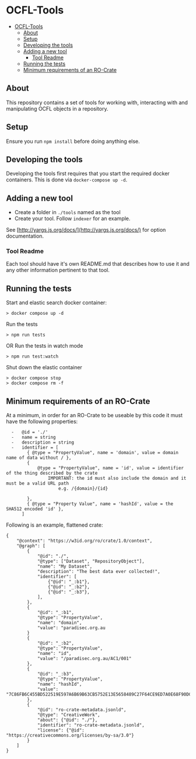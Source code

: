 # OCFL-Tools

- [OCFL-Tools](#ocfl-tools)
  - [About](#about)
  - [Setup](#setup)
  - [Developing the tools](#developing-the-tools)
  - [Adding a new tool](#adding-a-new-tool)
    - [Tool Readme](#tool-readme)
  - [Running the tests](#running-the-tests)
  - [Minimum requirements of an RO-Crate](#minimum-requirements-of-an-ro-crate)

## About

This repository contains a set of tools for working with, interacting with and manipulating OCFL objects in a repository.

## Setup

Ensure you run `npm install` before doing anything else.

## Developing the tools

Developing the tools first requires that you start the required docker containers. This is done via `docker-compose up -d`.

## Adding a new tool

-   Create a folder in `./tools` named as the tool
-   Create your tool. Follow `indexer` for an example.

See [http://yargs.js.org/docs/](http://yargs.js.org/docs/) for option documentation.

### Tool Readme

Each tool should have it's own README.md that describes how to use it and any other information pertinent to that tool.

## Running the tests

Start and elastic search docker container:

```
> docker compose up -d
```

Run the tests

```
> npm run tests
```

OR Run the tests in watch mode

```
> npm run test:watch
```

Shut down the elastic container

```
> docker compose stop
> docker compose rm -f
```

## Minimum requirements of an RO-Crate

At a minimum, in order for an RO-Crate to be useable by this code it must have the following properties:

```
  -   @id = './'
  -   name = string
  -   description = string
  -   identifier = [
        { @type = "PropertyValue", name = 'domain', value = domain name of data without / },
        {
            @type = "PropertyValue", name = 'id', value = identifier of the thing described by the crate
                IMPORTANT: the id must also include the domain and it must be a valid URL path
                    e.g. /{domain}/{id}

        },
        { @type = "Property Value", name = 'hashId', value = the SHA512 encoded 'id' },
      ]
```

Following is an example, flattened crate:

```
{
    "@context": "https://w3id.org/ro/crate/1.0/context",
    "@graph": [
        {
            "@id": "./",
            "@type": ["Dataset", "RepositoryObject"],
            "name": "My Dataset",
            "description": "The best data ever collected!",
            "identifier": [
                {"@id": "_:b1"},
                {"@id": "_:b2"},
                {"@id": "_:b3"},
            ],
        },
        {
            "@id": "_:b1",
            "@type": "PropertyValue",
            "name": "domain",
            "value": "paradisec.org.au
        }
        {
            "@id": "_:b2",
            "@type": "PropertyValue",
            "name": "id",
            "value": "/paradisec.org.au/AC1/001"
        },
        {
            "@id": "_:b3",
            "@type": "PropertyValue",
            "name": "hashId",
            "value": "7C86FB6C455BD522519E597A6B69B63CB5752E13E5658489C27F64CE9ED7A0E68F90DCE7BDE727BDAB4F3E059D46F78125BDFAE859A7FDA09250644765168C66"
        },
        {
            "@id": "ro-crate-metadata.jsonld",
            "@type": "CreativeWork",
            "about": {"@id": "./"},
            "identifier": "ro-crate-metadata.jsonld",
            "license": {"@id": "https://creativecommons.org/licenses/by-sa/3.0"}
        }
    ]
}

```
